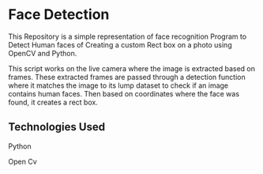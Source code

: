 # Face Detection

This Repository is a simple representation of face recognition Program to Detect Human faces of Creating a custom Rect box on a photo using OpenCV and Python.

This script works on the live camera where the image is extracted based on frames. These extracted frames are passed through a detection function where it matches the image to its lump dataset to check if an image contains human faces. Then based on coordinates where the face was found, it creates a rect box.

## Technologies Used

Python 

Open Cv

